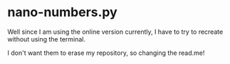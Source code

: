 # nano-numbers.py

Well since I am using the online version currently, I have to try to recreate without using the terminal.

I don't want them to erase my repository, so changing the read.me!
